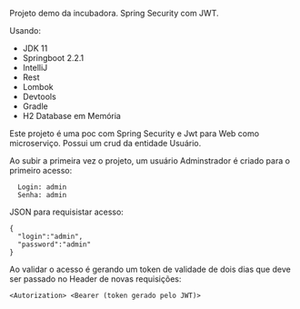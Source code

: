 Projeto demo da incubadora. Spring Security com JWT.

Usando:

* JDK 11
* Springboot 2.2.1
* IntelliJ
* Rest
* Lombok
* Devtools
* Gradle
* H2 Database em Memória

Este projeto é uma poc com Spring Security e Jwt para Web como microserviço. Possui um crud da entidade Usuário.

Ao subir a primeira vez o projeto, um usuário Adminstrador é criado para o primeiro acesso:
```
  Login: admin
  Senha: admin
```
JSON para requisistar acesso:
```
{
  "login":"admin",
  "password":"admin"
}
```
Ao validar o acesso é gerando um token de validade de dois dias que deve ser passado no Header de novas requisições:
```
<Autorization> <Bearer (token gerado pelo JWT)>
```
